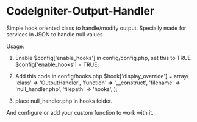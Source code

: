 CodeIgniter-Output-Handler
==========================

Simple hook oriented class to handle/modify output. Specially made for services in JSON to handle null values

Usage:
1) Enable $config['enable_hooks'] in config/config.php, set this to TRUE
$config['enable_hooks'] = TRUE;

2) Add this code in config/hooks.php
$hook['display_override'] = array(
    'class'    => 'OutputHandler',
    'function' => '__construct',
    'filename' => 'null_handler.php',
    'filepath' => 'hooks',
);

3) place null_handler.php in hooks folder.

And configure or add your custom function to work with it.
